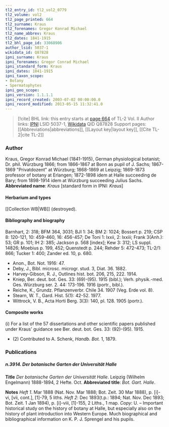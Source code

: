 ```yaml
---
tl2_entry_id: tl2_vol2_0779
tl2_volume: vol2
tl2_page_printed: 664
tl2_surname: Kraus
tl2_forenames: Gregor Konrad Michael
tl2_name_abbrev: Kraus
tl2_dates: 1841-1915
tl2_bhl_page_id: 33068906
author_lsid: 5037-1
wikidata_id: Q87828
ipni_surname: Kraus
ipni_forenames: Gregor Conrad Michael
ipni_standard_form: Kraus
ipni_dates: 1841-1915
ipni_taxon_scope: 
- Botany
- Spermatophytes
ipni_geo_scope: 
ipni_version: 1.1.1.1
ipni_record_created: 2003-07-02 00:00:00.0
ipni_record_modified: 2013-05-15 11:32:41.0
---
```


> [!cite] BHL link: this entry starts at [page 664](https://www.biodiversitylibrary.org/page/33068906) of TL-2 Vol. II
> Author links: [IPNI](https://www.ipni.org/a/5037-1) LSID 5037-1, [Wikidata](https://www.wikidata.org/wiki/Q87828) QID Q87828
> Support pages: [[Abbreviations|abbreviations]], [[Layout key|layout key]], [[Cite TL-2|cite TL-2]]

### Author

Kraus, Gregor Konrad Michael (1841-1915), German physiological botanist; Dr. phil. Würzburg 1866; from 1866-1867 at Bonn as pupil of J. Sachs; 1867-1869 "Privatdozent" at Würzburg; 1868-1869 at Leipzig; 1869-1873 professor of botany at Erlangen; 1872-1898 idem at Halle succeeding de Bary; from 1898-1914 idem at Würzburg succeeding Julius Sachs. 
**Abbreviated name**: *Kraus* \[standard form in IPNI: *Kraus*\]

#### Herbarium and types

[[Collection WB|WB]] (destroyed).

#### Bibliography and biography

Barnhart, 2: 318; BFM 364, 3031; BJI 1: 34; BM 2: 1024; Bossert p. 219; CSP 8: 120-121, 10: 459-460, 16: 456-457; De Toni 1: lxxii, 2: lxxiii; Frank 3(Anh.): 53; GR p. 101; IH 2: 385; Jackson p. 568 \[index\]; Kew 3: 312; LS suppl. 14826; Moebius p. 199, 452; Quenstedt p. 244; Rehder 5: 472-473; TL-2/1: 866; Tucker 1: 400; Zander ed. 10, p. 680.
- Anon., Bot. Not. 1916: 47.
- Deby, J., Bibl. microsc. microgr. stud. 3, Diat. 36. 1882.
- Harvey-Gibson, R. J., Outlines hist. bot. 206, 215, 222. 1914.
- Kniep, Ber. deut. bot. Ges. 33: (69)-(95). 1915 (bibl.); Verh. physik.-med. Ges. Würzburg ser. 2. 44: 173-196. 1916 (portr., bibl.).
- Reiche, K., Grundz. Pflanzenverbr. Chile 34. 1907 (Veg. Erde vol. 8).
- Stearn, W. T., Gard. Hist. 5(1): 42-52. 1977.
- Wittrock, V. B., Acta Horti Berg. 3(3): 140, pl. 128. 1905 (portr.).

#### Composite works

(i) For a list of the 57 dissertations and other scientific papers published under Kraus' guidance see Ber. deut. bot. Ges. 33: (92)-(95). 1915.
- (2) Contributed to A. Schenk, *Handb. Bot.* 1, 1879.

### Publications

##### n.3914. Der botanische Garten der Universität Halle

**Title**
*Der botanische Garten der Universität Halle*. Leipzig (Wilhelm Engelmann) 1888-1894, 2 Hefte. Oct.
**Abbreviated title**: *Bot. Gart. Halle*.

**Notes**
*Heft 1*. Mar 1888 (Nat. Nov. Mar 1888; Bot. Zeit. 30 Mar 1888), p. \[i\]-vi, \[vii, cont.\], \[1\]-79, 5 liths.
*Heft 2*: Dec 1893(t.p.: 1894; Nat. Nov. Dec 1893; Bot. Zeit. 1 Jan 1894), p. \[i\]-viii, \[1\]-155, 2 Liths., 1 map.
*Copy*: U. – Important historical study on the history of botany at Halle, but especially also on the history of plant introduction into Western Europe. Much biographical and bibliographical information on K. P. J. Sprengel and his pupils.

